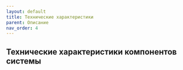 ```yaml
---
layout: default
title: Технические характеристики
parent: Описание
nav_order: 4
---
```


## Технические характеристики компонентов системы
